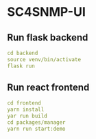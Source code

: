 # SC4SNMP-UI

## Run flask backend

```yaml
cd backend
source venv/bin/activate 
flask run
```

## Run react frontend

```yaml
cd frontend
yarn install
yar run build
cd packages/manager
yarn run start:demo
```